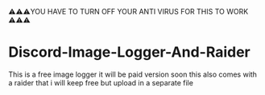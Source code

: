 ⚠️⚠️⚠️YOU HAVE TO TURN OFF YOUR ANTI VIRUS FOR THIS TO WORK ⚠️⚠️⚠️




# Discord-Image-Logger-And-Raider
This is a free image logger it will be paid version soon this also comes with a raider that i will keep free but upload in a separate file
